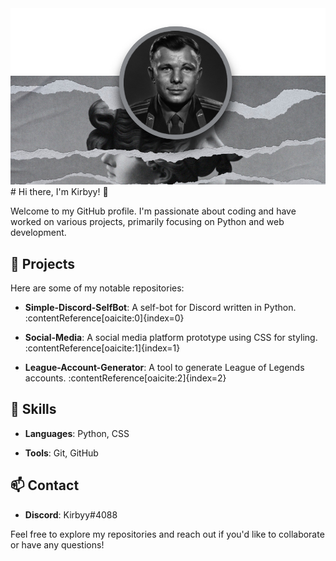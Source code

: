 <img src="banner.png" />
# Hi there, I'm Kirbyy! 👋

Welcome to my GitHub profile. I'm passionate about coding and have worked on various projects, primarily focusing on Python and web development.

## 🔭 Projects

Here are some of my notable repositories:

- **Simple-Discord-SelfBot**: A self-bot for Discord written in Python. :contentReference[oaicite:0]{index=0}

- **Social-Media**: A social media platform prototype using CSS for styling. :contentReference[oaicite:1]{index=1}

- **League-Account-Generator**: A tool to generate League of Legends accounts. :contentReference[oaicite:2]{index=2}

## 🌱 Skills

- **Languages**: Python, CSS

- **Tools**: Git, GitHub

## 📫 Contact

- **Discord**: Kirbyy#4088

Feel free to explore my repositories and reach out if you'd like to collaborate or have any questions!

